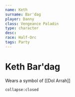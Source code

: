 ```yaml
---
name: Keth
surname: Bar'dag
player: Danny
class: Vengeance Paladin
type: character
desc: 
race: Half-Orc
tags: Party
---
```


# Keth Bar'dag
Wears a symbol of [[Dol Arrah]]

```ad-ooc
collapse:closed
```